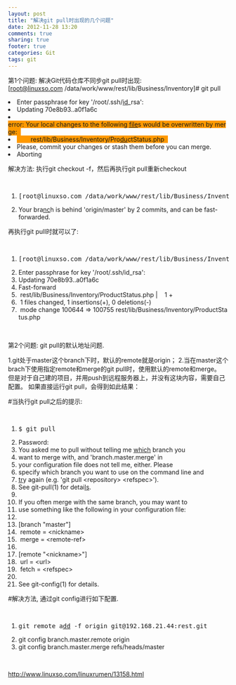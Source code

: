 ```yaml
---
layout: post
title: "解决git pull时出现的几个问题"
date: 2012-11-28 13:20
comments: true
sharing: true
footer: true
categories: Git
tags: git
---
```


第1个问题: 解决Git代码仓库不同步git pull时出现:[root@linuxso.com&nbsp;/data/</span><span class="keyword">work</span><span>/www/rest/lib/Business/Inventory]#&nbsp;git&nbsp;pull &nbsp;</span></span></pre>
</li>
<li><span>Enter&nbsp;passphrase&nbsp;</span><span class="keyword">for</span><span>&nbsp;</span><span class="keyword">key</span><span>&nbsp;</span><span class="string">'/root/.ssh/<a href="http://www.linuxso.com/command/id.html" target="_blank"><span style="text-decoration: underline;">id</span></a>_rsa'</span><span>: &nbsp;</span></li>
<li class="alt"><span>Updating&nbsp;70e8b93..a0f1a6c &nbsp;</span></li>
<li><span style="background-color: #ff9900;">error:&nbsp;Your&nbsp;<span class="keyword">local</span>&nbsp;changes&nbsp;<span class="keyword">to</span>&nbsp;the&nbsp;following&nbsp;<a href="http://www.linuxso.com/command/file.html" target="_blank"><span style="text-decoration: underline;">file</span></a>s&nbsp;would&nbsp;be&nbsp;overwritten&nbsp;<span class="keyword">by</span>&nbsp;merge: &nbsp;</span></li>
<li class="alt"><span style="background-color: #ff9900;">&nbsp;&nbsp;&nbsp;&nbsp;&nbsp;&nbsp;&nbsp;&nbsp;rest/lib/Business/Inventory/Pro<a href="http://www.linuxso.com/command/du.html" target="_blank"><span style="text-decoration: underline;">du</span></a>ctStatus.php &nbsp;</span></li>
<li><span>Please,&nbsp;</span><span class="keyword">commit</span><span>&nbsp;your&nbsp;changes&nbsp;</span><span class="op">or</span><span>&nbsp;stash&nbsp;them&nbsp;before&nbsp;you&nbsp;can&nbsp;merge. &nbsp;</span></li>
<li class="alt"><span>Aborting&nbsp;</span></li>
</ol>
<p>解决方法: 执行git checkout -f，然后再执行git pull重新checkout</p>
<pre>&nbsp;</pre>
<ol class="dp-sql">
<li class="alt">
<pre><span><span>[root@linuxso.com&nbsp;/data/</span><span class="keyword">work</span><span>/www/rest/lib/Business/Inventory]#&nbsp;git&nbsp;checkout&nbsp;-f &nbsp;</span></span></pre>
</li>
<li><span>Your&nbsp;bra<a href="http://www.linuxso.com/command/nc.html" target="_blank"><span style="text-decoration: underline;">nc</span></a>h&nbsp;</span><span class="keyword">is</span><span>&nbsp;behind&nbsp;</span><span class="string">'origin/master'</span><span>&nbsp;</span><span class="keyword">by</span><span>&nbsp;2&nbsp;commits,&nbsp;</span><span class="op">and</span><span>&nbsp;can&nbsp;be&nbsp;fast-forwarded.&nbsp;</span></li>
</ol>
<p>再执行git pull时就可以了:</p>
<pre>&nbsp;</pre>
<ol class="dp-sql">
<li class="alt">
<pre><span><span>[root@linuxso.com&nbsp;/data/</span><span class="keyword">work</span><span>/www/rest/lib/Business/Inventory]#&nbsp;git&nbsp;pull &nbsp;</span></span></pre>
</li>
<li><span>Enter&nbsp;passphrase&nbsp;</span><span class="keyword">for</span><span>&nbsp;</span><span class="keyword">key</span><span>&nbsp;</span><span class="string">'/root/.ssh/id_rsa'</span><span>: &nbsp;</span></li>
<li class="alt"><span>Updating&nbsp;70e8b93..a0f1a6c &nbsp;</span></li>
<li><span>Fast-</span><span class="keyword">forward</span><span>&nbsp;</span></li>
<li class="alt"><span>&nbsp;rest/lib/Business/Inventory/ProductStatus.php&nbsp;|&nbsp;&nbsp;&nbsp;&nbsp;1&nbsp;+ &nbsp;</span></li>
<li><span>&nbsp;1&nbsp;files&nbsp;changed,&nbsp;1&nbsp;insertions(+),&nbsp;0&nbsp;deletions(-) &nbsp;</span></li>
<li class="alt"><span>&nbsp;mode&nbsp;change&nbsp;100644&nbsp;=&gt;&nbsp;100755&nbsp;rest/lib/Business/Inventory/ProductStatus.php&nbsp;</span></li>
</ol>
<p>&nbsp;</p>
<p>第2个问题: git pull的默认地址问题.</p>
<p>1.git处于master这个branch下时，默认的remote就是origin； 2.当在master这个brach下使用指定remote和merge的git pull时，使用默认的remote和merge。 &nbsp; 但是对于自己建的项目，并用push到远程服务器上，并没有这块内容，需要自己配置。 如果直接运行git pull，会得到如此结果：</p>
<p>#当执行git pull之后的提示:</p>
<pre>&nbsp;</pre>
<ol class="dp-sql">
<li class="alt">
<pre><span><span>$&nbsp;git&nbsp;pull &nbsp;</span></span></pre>
</li>
<li><span class="keyword">Password</span><span>: &nbsp;</span></li>
<li class="alt"><span>You&nbsp;asked&nbsp;me&nbsp;</span><span class="keyword">to</span><span>&nbsp;pull&nbsp;without&nbsp;telling&nbsp;me&nbsp;<a href="http://www.linuxso.com/command/which.html" target="_blank"><span style="text-decoration: underline;">which</span></a>&nbsp;branch&nbsp;you &nbsp;</span></li>
<li><span>want&nbsp;</span><span class="keyword">to</span><span>&nbsp;merge&nbsp;</span><span class="keyword">with</span><span>,&nbsp;</span><span class="op">and</span><span>&nbsp;</span><span class="string">'branch.master.merge'</span><span>&nbsp;</span><span class="op">in</span><span>&nbsp;</span></li>
<li class="alt"><span>your&nbsp;configuration&nbsp;file&nbsp;does&nbsp;</span><span class="op">not</span><span>&nbsp;tell&nbsp;me,&nbsp;either.&nbsp;Please &nbsp;</span></li>
<li><span>specify&nbsp;which&nbsp;branch&nbsp;you&nbsp;want&nbsp;</span><span class="keyword">to</span><span>&nbsp;use&nbsp;</span><span class="keyword">on</span><span>&nbsp;the&nbsp;command&nbsp;line&nbsp;</span><span class="op">and</span><span>&nbsp;</span></li>
<li class="alt"><span><a href="http://www.linuxso.com/command/tr.html" target="_blank"><span style="text-decoration: underline;">tr</span></a>y&nbsp;again&nbsp;(e.g.&nbsp;</span><span class="string">'git&nbsp;pull&nbsp;&lt;repository&gt;&nbsp;&lt;refspec&gt;'</span><span>). &nbsp;</span></li>
<li><span>See&nbsp;git-pull(1)&nbsp;</span><span class="keyword">for</span><span>&nbsp;detai<a href="http://www.linuxso.com/command/ls.html" target="_blank"><span style="text-decoration: underline;">ls</span></a>. &nbsp;</span></li>
<li class="alt"><span>&nbsp; &nbsp;</span></li>
<li><span>If&nbsp;you&nbsp;often&nbsp;merge&nbsp;</span><span class="keyword">with</span><span>&nbsp;the&nbsp;same&nbsp;branch,&nbsp;you&nbsp;may&nbsp;want&nbsp;</span><span class="keyword">to</span><span>&nbsp;</span></li>
<li class="alt"><span>use&nbsp;something&nbsp;</span><span class="op">like</span><span>&nbsp;the&nbsp;following&nbsp;</span><span class="op">in</span><span>&nbsp;your&nbsp;configuration&nbsp;file: &nbsp;</span></li>
<li><span>&nbsp; &nbsp;</span></li>
<li class="alt"><span>[branch&nbsp;</span><span class="string">"master"</span><span>] &nbsp;</span></li>
<li><span>&nbsp;remote&nbsp;=&nbsp;&lt;nickname&gt; &nbsp;</span></li>
<li class="alt"><span>&nbsp;merge&nbsp;=&nbsp;&lt;remote-ref&gt; &nbsp;</span></li>
<li><span>&nbsp; &nbsp;</span></li>
<li class="alt"><span>[remote&nbsp;</span><span class="string">"&lt;nickname&gt;"</span><span>] &nbsp;</span></li>
<li><span>&nbsp;url&nbsp;=&nbsp;&lt;url&gt; &nbsp;</span></li>
<li class="alt"><span>&nbsp;</span><span class="keyword">fetch</span><span>&nbsp;=&nbsp;&lt;refspec&gt; &nbsp;</span></li>
<li><span>&nbsp; &nbsp;</span></li>
<li class="alt"><span>See&nbsp;git-config(1)&nbsp;</span><span class="keyword">for</span><span>&nbsp;details.&nbsp;</span></li>
</ol>
<p>#解决方法, 通过git config进行如下配置.</p>
<pre>&nbsp;</pre>
<ol class="dp-sql">
<li class="alt">
<pre><span><span>git&nbsp;remote&nbsp;</span><span class="keyword">a<a href="http://www.linuxso.com/command/dd.html" target="_blank"><span style="text-decoration: underline;">dd</span></a></span><span>&nbsp;-f&nbsp;origin&nbsp;git@192.168.21.44:rest.git &nbsp;</span></span></pre>
</li>
<li><span>git&nbsp;config&nbsp;branch.master.remote&nbsp;origin &nbsp;</span></li>
<li class="alt"><span>git&nbsp;config&nbsp;branch.master.merge&nbsp;refs/heads/master&nbsp;</span></li>
</ol>
<p>&nbsp;</p>
<!-- google_ad_section_end -->
<p><a href="http://www.linuxso.com/linuxrumen/13158.html">http://www.linuxso.com/linuxrumen/13158.html</a></p>
<p><br />&nbsp;</p>
